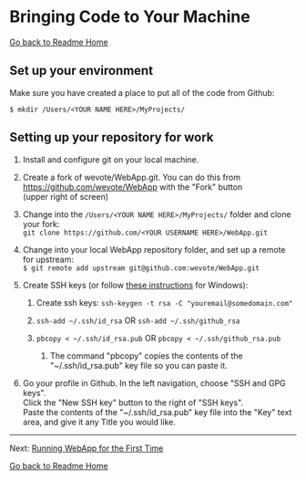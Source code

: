 # Bringing Code to Your Machine
[Go back to Readme Home](../../README.md)

## Set up your environment

Make sure you have created a place to put all of the code from Github:

    $ mkdir /Users/<YOUR NAME HERE>/MyProjects/

## Setting up your repository for work

1. Install and configure git on your local machine.

1. Create a fork of wevote/WebApp.git. You can do this from https://github.com/wevote/WebApp with the "Fork" button  
(upper right of screen)

1. Change into the `/Users/<YOUR NAME HERE>/MyProjects/` folder and clone your fork:  
`git clone https://github.com/<YOUR USERNAME HERE>/WebApp.git`  

1. Change into your local WebApp repository folder, and set up a remote for upstream:  
`$ git remote add upstream git@github.com:wevote/WebApp.git`  

1. Create SSH keys (or follow [these instructions](https://help.github.com/articles/generating-a-new-ssh-key-and-adding-it-to-the-ssh-agent/#platform-windows) for Windows):

    1. Create ssh keys: `ssh-keygen -t rsa -C "youremail@somedomain.com"`  

    1. `ssh-add ~/.ssh/id_rsa` OR `ssh-add ~/.ssh/github_rsa`

    1. `pbcopy < ~/.ssh/id_rsa.pub` OR `pbcopy < ~/.ssh/github_rsa.pub`  

        1. The command "pbcopy" copies the contents of the "~/.ssh/id_rsa.pub" key file so you can paste it.

1. Go your profile in Github. In the left navigation, choose "SSH and GPG keys".  
Click the "New SSH key" button to the right of "SSH keys".  
Paste the contents of the "~/.ssh/id_rsa.pub" key file into the "Key" text area, and give it any Title you would like.  


---

Next: [Running WebApp for the First Time](RUNNING_FIRST_TIME.md)

[Go back to Readme Home](../../README.md)

